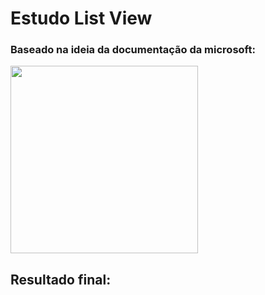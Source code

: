 # Estudo List View 

### Baseado na ideia da documentação da microsoft:

<img src="https://learn.microsoft.com/pt-br/samples/xamarin/xamarin-forms-samples/userinterface-collectionviewdemos/media/01all.png" width="300"/>

## Resultado final:
